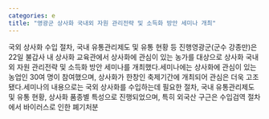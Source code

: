 ```yaml
---
categories: e
title: "영광군 상사화 국내외 자원 관리전략 및 소득화 방안 세미나 개최"
---
```

국외 상사화 수입 절차, 국내 유통관리제도 및 유통 현황 등 진행영광군(군수 강종만)은 22일 불갑사 내 상사화 교육관에서 상사화에 관심이 있는 농가를 대상으로 상사화 국내외 자원 관리전략 및 소득화 방안 세미나를 개최했다.세미나에는 상사화에 관심이 있는 농업인 30여 명이 참여했으며, 상사화가 한창인 축제기간에 개최되어 관심은 더욱 고조됐다.세미나의 내용으로는 국외 상사화를 수입하는데 필요한 절차, 국내 유통관리제도 및 유통 현황, 상사화 품종별 특성으로 진행되었으며, 특히 외국산 구근은 수입검역 절차에서 바이러스로 인한 폐기처분